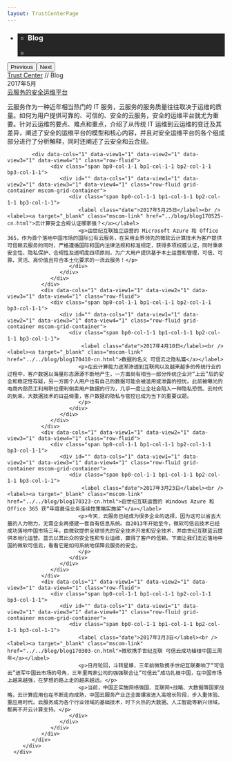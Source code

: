 ```yaml
---
layout: TrustCenterPage
---
```

<div class="row-fluid">
   <div class="span">
      <div>
         <div id="" data-cols="1" data-view1="1" data-view2="1" data-view3="1" data-view4="1" class="row-fluid wider hero grid-container">
            <div class="span bp0-col-1-1 bp1-col-1-1 bp2-col-1-1 bp3-col-1-1">
               <div bi:type="slideshow" class="slideshow slideshow-hero hero" xmlns:bi="urn:schemas-microsoft-com:mscom:bi">
                  <ul bi:type="list" class="slides">
                     <li id="slide-1" bi:index="0" selectBi="">
                        <div class="heroitem light-foreground" bi:type="heroitem">
                           <div class="media" bi:parenttitle="t1">
                              <a href="" bi:track="False" bi:titleflag="t1" bi:index="0">
                                 <div data-picture="" data-alt="Blog" data-disable-swap-below="">
                                    <div data-src="https://c.s-microsoft.com/en-us/CMSImages/MS_TrustCenter_Whats_New_Header.jpg?version=9f644300-f787-a453-8452-7b3974e50a6c"></div>
                                    <noscript></noscript>
                                 </div>
                              </a>
                           </div>
                           <div class="text" bi:type="cta">
                              <div class="text-container">
                                 <div class="box" style="background: rgba(0,0,0,.85); color: #FFFFFF;">
                                    <ul bi:type="list" class="headerCaption subpageHeaderCaption">
                                       <li class="box-title">
                                          <h3 class="box-title" bi:type="title" bi:title="t1" style="color: #FFFFFF;">Blog</h3>
                                       </li>
                                       <li class="box-actions box-description"><a target="_self" class="mscom-link" href=""></a></li>
                                    </ul>
                                 </div>
                              </div>
                           </div>
                        </div>
                     </li>
                  </ul>
                  <div class="navigation international" bi:track="false">
                     <div class="grid-container settop" data-title-text="Go To Slide "></div>
                  </div>
                  <div class="prev-next" bi:track="false"><button class="prev"><span class="icon-left" aria-hidden="true"></span><span class="screen-reader-text">Previous</span></button><button class="next"><span class="icon-right" aria-hidden="true"></span><span class="screen-reader-text">Next</span></button></div>
                  <div id="play-pause" class="play-pause" style="display:none">
                     <div class="pause"><button id="pauseButton" class="pause_button"><span class="icon-pause" aria-hidden="true"></span><span class="screen-reader-text">Pause</span></button></div>
                     <div class="play"><button id="playButton" class="play_button"><span class="icon-play" aria-hidden="true"></span><span class="screen-reader-text">Play</span></button></div>
                  </div>
               </div>
            </div>
         </div>
         <div id="" data-cols="1" data-view1="1" data-view2="1" data-view3="1" data-view4="1" class="row-fluid grid-container mscom-grid-container breadcrumbs">
            <div class="span bp0-col-1-1 bp1-col-1-1 bp2-col-1-1 bp3-col-1-1"><a target="_self" class="mscom-link" href="../default.html">Trust Center</a> //  Blog</div>
         </div>
         <div id="" data-cols="1" data-view1="1" data-view2="1" data-view3="1" data-view4="1" class="row-fluid grid-container mscom-grid-container whatsNewBody wider">
            <div class="span bp0-col-1-1 bp1-col-1-1 bp2-col-1-1 bp3-col-1-1">
            <div data-cols="1" data-view1="1" data-view2="1" data-view3="1" data-view4="1" class="row-fluid">
                  <div class="span bp0-col-1-1 bp1-col-1-1 bp2-col-1-1 bp3-col-1-1">
                     <div id="" data-cols="1" data-view1="1" data-view2="1" data-view3="1" data-view4="1" class="row-fluid grid-container mscom-grid-container">
                        <div class="span bp0-col-1-1 bp1-col-1-1 bp2-col-1-1 bp3-col-1-1">
                           <label class="date">2017年5月</label><br /><label><a target="_blank" class="mscom-link" href="../../blog/blog170501-cn.html">云服务的安全运维平台</a></label>
                           <p>云服务作为一种近年相当热门的 IT 服务，云服务的服务质量往往取决于运维的质量。如何为用户提供可靠的、可信的、安全的云服务，安全的运维平台就尤为重要。针对云运维的要点、难点和重点，介绍了从传统 IT 运维到云运维的变迁及其差异，阐述了安全的运维平台的模型和核心内容，并且对安全运维平台的各个组成部分进行了分析解释，同时还阐述了云安全和云合规。</p>
                        </div>
                     </div>
                  </div>
               </div>
			   
            <div data-cols="1" data-view1="1" data-view2="1" data-view3="1" data-view4="1" class="row-fluid">
                  <div class="span bp0-col-1-1 bp1-col-1-1 bp2-col-1-1 bp3-col-1-1">
                     <div id="" data-cols="1" data-view1="1" data-view2="1" data-view3="1" data-view4="1" class="row-fluid grid-container mscom-grid-container">
                        <div class="span bp0-col-1-1 bp1-col-1-1 bp2-col-1-1 bp3-col-1-1">
                           <label class="date">2017年5月25日</label><br /><label><a target="_blank" class="mscom-link" href="../blog/blog170525-cn.html">云计算安全合规认证哪家强？</a></label>
                           <p>由世纪互联独立运营的 Microsoft Azure 和 Office 365，作为首个落地中国市场的国际公有云服务，在采用业界领先的微软云计算技术为客户提供可信赖云服务的同时，严格遵循国际和国内法律法规和标准规定，获得多项权威认证，同时秉承安全性、隐私保护、合规性及透明度四项原则，为广大用户提供基于本土运营和管理，可信、可靠、灵活、高价值且符合本土化要求的一流云服务！</p>
                        </div>
                     </div>
                  </div>
               </div>
               <div data-cols="1" data-view1="1" data-view2="1" data-view3="1" data-view4="1" class="row-fluid">
                  <div class="span bp0-col-1-1 bp1-col-1-1 bp2-col-1-1 bp3-col-1-1">
                     <div id="" data-cols="1" data-view1="1" data-view2="1" data-view3="1" data-view4="1" class="row-fluid grid-container mscom-grid-container">
                        <div class="span bp0-col-1-1 bp1-col-1-1 bp2-col-1-1 bp3-col-1-1">
                            <label class="date">2017年4月10日</label><br /><label><a target="_blank" class="mscom-link" href="../../blog/blog170410-cn.html">数据的名义 可信云之隐私篇</a></label>
                           <p>在云计算能力逐渐渗透到互联网以及越来越多的传统行业的过程中，客户数据以海量形态源源不断地产生，一方面尚有相当一部分传统企业对“上云”后的安全和稳定性存疑，另一方面个人用户也有自己的数据可能会被滥用或泄露的担忧。此前被曝光的电商内部员工利用职位便利倒卖用户数据的行为，几乎一度让全社会陷入一种隐私恐慌。云时代的到来，大数据技术的日益倚重，客户数据的隐私与管控已成为当下的重要议题。
                           </p>
                        </div>
                     </div>
                  </div>
               </div>
               <div data-cols="1" data-view1="1" data-view2="1" data-view3="1" data-view4="1" class="row-fluid">
                  <div class="span bp0-col-1-1 bp1-col-1-1 bp2-col-1-1 bp3-col-1-1">
                     <div id="" data-cols="1" data-view1="1" data-view2="1" data-view3="1" data-view4="1" class="row-fluid grid-container mscom-grid-container">
                        <div class="span bp0-col-1-1 bp1-col-1-1 bp2-col-1-1 bp3-col-1-1">
                            <label class="date">2017年3月23日</label><br /><label><a target="_blank" class="mscom-link" href="../../blog/blog170323-cn.html">由世纪互联运营的 Windows Azure 和 Office 365 获“年度最佳业务连续性策略实施奖”</a></label>
                           <p>今天，云服务已经成为很多企业的选择，因为这可以省去大量的人力物力，无需企业再搭建一套自有信息系统。自2013年开始至今，微软可信云技术已经成功落地中国市场三年。由微软提供全球领先的安全技术开发和安全技术，并由世纪互联蓝云提供本地化运营。蓝云以其出众的安全性和专业运维，赢得了客户的信赖。下面让我们走近落地中国的微软可信云，看看它是如何系统地保障云服务的安全。
                           </p>
                        </div>
                     </div>
                  </div>
               </div>
               <div data-cols="1" data-view1="1" data-view2="1" data-view3="1" data-view4="1" class="row-fluid">
                  <div class="span bp0-col-1-1 bp1-col-1-1 bp2-col-1-1 bp3-col-1-1">
                     <div id="" data-cols="1" data-view1="1" data-view2="1" data-view3="1" data-view4="1" class="row-fluid grid-container mscom-grid-container">
                        <div class="span bp0-col-1-1 bp1-col-1-1 bp2-col-1-1 bp3-col-1-1">
                           <label class="date">2017年3月3日</label><br /><label><a target="_blank" class="mscom-link" href="../../blog/blog170303-cn.html">微软携手世纪互联 可信云成功植根中国三周年</a></label>
                           <p>日月轮回，斗转星移，三年前微软携手世纪互联奏响了“可信云”进军中国云市场的号角，三年里两家公司的强强联合让“可信云”成功扎根中国，在中国市场上越来越强，在梦想的路上走的越来越远。</p>
						   <p>当前，中国正实施网络强国、互联网+战略、大数据等国家战略，云计算应用也在不断走向成熟，中国云服务产业正全面爆发进入高增长阶段，步入重体验、重应用时代。云服务成为各个行业领域的基础技术，时下火热的大数据、人工智能等新兴领域，都离不开云计算支持。</p>
                        </div>
                     </div>
                  </div>
               </div>
            </div>
         </div>
      </div>
   </div>
</div>
<div class="row-fluid" data-view4="1" data-view3="1" data-view2="1" data-view1="1" data-cols="1">
   <div class="span bp0-col-1-1 bp1-col-1-1 bp2-col-1-1 bp3-col-1-1"></div>
</div>
